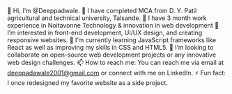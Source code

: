 👋 Hi, I’m @Deeppadwale.
👀 I have completed MCA from D. Y. Patil agricultural and technical university, Talsande.
💞️ I have 3 month work experience in Noitavonne Technology & innovation in web development 
👀 I’m interested in front-end development, UI/UX design, and creating responsive websites.
🌱 I’m currently learning JavaScript frameworks like React  as well as improving my skills in CSS and HTML5.
💞️ I’m looking to collaborate on open-source web development projects or any innovative web design challenges.
📫 How to reach me: You can reach me via email at deeppadawale2001@gmail.com or connect with me on LinkedIn.
⚡ Fun fact: I once redesigned my favorite website as a side project.
<!---
Deeppadwale/Deeppadwale is a ✨ special ✨ repository because its `README.md` (this file) appears on your GitHub profile.
You can click the Preview link to take a look at your changes.
--->
